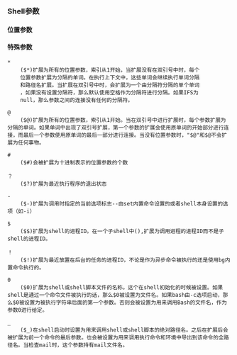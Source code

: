 ### Shell参数 ###
#### 位置参数 ####
#### 特殊参数 ####
    
    *
        ($*)扩展为所有的位置参数，索引从1开始，当扩展没有在双引号中时，每个
        位置参数扩展为分隔的单词。在执行上下文中，这些单词会继续执行单词分隔
        和路径名扩展。当扩展在双引号中时，会扩展为一个由分隔符分隔的单个单词
        ，如果没有设置分隔符，那么默认使用空格作为分隔符进行分隔。如果IFS为
        null，那么参数之间的连接没有任何的分隔符。

    @
        ($@)扩展为所有的位置参数，索引从1开始。当在双引号中进行扩展时，每个参数扩展为分隔的单词。如果单词中出现了双引号扩展，第一个参数的扩展会使用原单词的开始部分进行连接，而最后一个参数使用原单词的最后一部分进行连接。当没有位置参数时，"$@"和$@不会扩展为任何事物。

    #
        ($#)会被扩展为十进制表示的位置参数的个数

    ？
        ($?)扩展为最近执行程序的退出状态

    -
        ($-)扩展为调用时指定的当前选项标志--由set内置命令设置的或者shell本身设置的选项（如-i）

    $
        ($$)扩展为shell的进程ID。在一个子shell中(),扩展为调用进程的进程ID而不是子shell的进程ID。

    ！
        ($!)扩展为最近放置在后台的任务的进程ID，不论是作为异步命令被执行的还是使用bg内置命令执行的。

    0
        ($0)扩展为shell或shell脚本文件的名称。这个在shell初始化的时候被设置。如果shell是通过一个命令文件被执行的话，那么$0被设置为文件名。如果bash由-c选项启动，那么$0被设置为被执行字符串后面的第一个参数。否则会被设置为用来调用Bash的文件名，作为参数0进行给定。

    _
        ($_)在shell启动时设置为用来调用shell或shell脚本的绝对路径名。之后在扩展后会被扩展为前一个命令的最后参数。也会被设置为用来调用执行命令和环境中导出到该命令的全路径名。当检查mail时，这个参数持有mail文件名。

